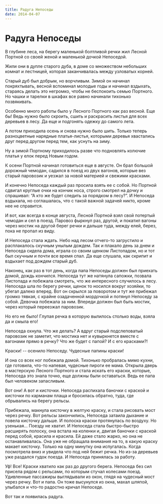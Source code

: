 ```yaml
---
title: Радуга Непоседы
date: 2014-04-07
---
```

# Радуга Непоседы

В глубине леса, на берегу маленькой болтливой речки жил Лесной Портной со своей женой и маленькой дочкой Непоседой.

Жили они в дупле старого дуба, в доме со множеством небольших комнат и лестницей, которая заканчивалась между узловатых корней.

Старый дуб был добрым, но ворчливым. Зимой он начинал покряхтывать, весной вспоминал молодые годы и начинал вздыхать, стараясь делать это негромко, чтобы не беспокоить семью Портного. Но чашки и тарелки в шкафах все равно начинали тихонько позвякивать.

Особенно много работы было у Лесного Портного как раз весной. Еще бы! Ведь нужно было скроить, сшить и раскрасить листья для всех деревьев в лесу. Да еще и подгонять одежку до самого лета.

А потом приходила осень и снова нужно было шить. Только теперь разноцветные нарядные платья-листья, которыми деревья хвастались друг перед другом перед тем, как уснуть на зиму.

Ну а зимой Портному приходилось разве что подновлять колючие платья у елок перед Новым годом.

К осени Портной начинал готовиться еще в августе. Он брал большой дорожный чемодан, садился в поезд из двух вагонов, которые вез старый паровозик и уезжал за новой материей и свежими красками.

И конечно Непоседа каждый раз просила взять ее с собой. Но Портной сдвигал круглые очки на кончик носа, строго смотрел на дочку и спрашивал: “А кто же будет следить за порядком в лесу?”. И Непоседа вздыхала, но соглашалась, что с такой важной задачей никто, кроме нее не справится.

И вот, как всегда в конце августа, Лесной Портной взял свой потертый чемодан и сел в поезд. Паровоз фыркнул раз, другой, и покатил вагоны через мостик на другой берег речки и дальше туда, между елей, берез, пока не пропал из виду.

И Непоседа стала ждать. Небо над лесом отчего-то загрустило и расплакалось скучным унылым дождем. Так и плакало день за днем и Непоседа сидела дома, играла со своим щенком Листопадом, но и тот был скучным и почти все время спал. Да еще слушала, как скрипит и вздыхает под дождем старый дуб.

Наконец, как раз в тот день, когда папа Непоседы должен был приехать домой, дождь кончился. Непоседа тут же натянула сапожки, позвала Листопада и побежала смотреть, что же интересного случилось в лесу. Непоседа шла по берегу речки, щенок то носился вокруг хозяйки, то убегал далеко вперед. Вот он скрылся за поворотом и тут же прибежал громко тявкая, с крайне озадаченной мордочкой и потянул Непоседу за собой. Девочка побежала за ним. Впереди должен был быть мостик, через который переезжал паровозик.

Но его не было! Глупая речка в которую вылилось столько воды, взяла да и смыла его!

Непоседа охнула. Что же делать? А вдруг старый подслеповатый паровозик не заметит, что мостика нет и кувыркнется вместе с вагонами прямо в речку? Что же будет с папой? И с его красками?!

Краски! -- осенило Непоседу. Чудесные папины краски!

И она со всех ног побежала домой. Тихонько пробралась мимо кухни, где готовила, что-то напевая, чудесные пироги ее мама. Открыла дверь в мастерскую Лесного Портного и стала искать его краски, которые, Непоседа это знала точно, еще должны были оставаться. Ведь ее папа был человеком запасливым.

Вот они! А вот и кисточки. Непоседа распихала баночки с краской и кисточки по карманам плаща и бросилась обратно, туда, где обрывались на берегу рельсы.

Прибежала, макнула кисточку в желтую краску, и стала рисовать мост через речку. Вот рельсы закончились, Непоседа затаила дыхание и повела кисточку дальше. И полоска краски протянулась по воздуху. Но узенькая... Поезду не хватит. И Непоседа стала быстро-быстро расширять полоску, она встала на коленки и, двигая баночки с краской перед собой, красила и красила. Ей даже стало жарко, но она не останавливалась. Она уже не обращала внимания на то, в какую краску макает кисточку. Только на одну минутку она испугалась. Когда посмотрела вниз и увидела что под ней бежит речка. Но из-за деревьев уже раздался гудок поезда. И Непоседа принялась за работу.

Уф! Все! Краски хватило как раз до другого берега. Непоседа без сил присела рядом с рельсами, по которым стучал колесами поезд. Удивленные пассажиры выглядывали из окон, глядя на чудесный мост через речку. Вот и папа. Он тоже высунулся из окна, махал шляпой, улыбался и что-то радостно кричал Непоседе.

Вот так и появилась радуга.